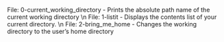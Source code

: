 File: 0-current_working_directory - Prints the absolute path name of the current working directory \n
File: 1-listit - Displays the contents list of your current directory. \n
File: 2-bring_me_home - Changes the working directory to the user’s home directory
